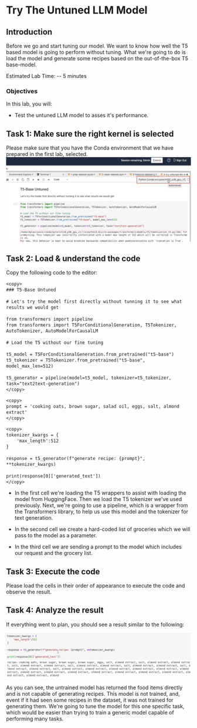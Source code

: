 # Try The Untuned LLM Model

## Introduction

Before we go and start tuning our model. We want to know how well the T5 based model is going to perform without tuning. What we're going to do is load the model and generate some recipes based on the out-of-the-box T5 base-model.

Estimated Lab Time: -- 5 minutes

### Objectives

In this lab, you will:

* Test the untuned LLM model to asses it's performance.

## Task 1: Make sure the right kernel is selected

Please make sure that you have the Conda environment that we have prepared in the first lab, selected.
![Select the right kernel](images/select-kernel.jpg)

## Task 2: Load & understand the code

Copy the following code to the editor:

```ipynb
<copy>
### T5-Base Untuned

# Let's try the model first directly without tunning it to see what results we would get

from transformers import pipeline
from transformers import T5ForConditionalGeneration, T5Tokenizer, AutoTokenizer, AutoModelForCausalLM

# Load the T5 without our fine tuning

t5_model = T5ForConditionalGeneration.from_pretrained("t5-base")
t5_tokenizer = T5Tokenizer.from_pretrained("t5-base", model_max_len=512)

t5_generator = pipeline(model=t5_model, tokenizer=t5_tokenizer, task="text2text-generation")
</copy>
```

```ipynb
<copy>
prompt = 'cooking oats, brown sugar, salad oil, eggs, salt, almond extract'
</copy>
```

```ipynb
<copy>
tokenizer_kwargs = {
    'max_length':512
}

response = t5_generator(f"generate recipe: {prompt}", **tokenizer_kwargs)

print(response[0]['generated_text'])
</copy>
```

* In the first cell we're loading the T5 wrappers to assist with loading the model from HuggingFace. Then we load the T5 tokenizer we've used previously. Next, we're going to use a pipeline, which is a wrapper from the Transformers library, to help us use this model and the tokenizer for text generation.

* In the second cell we create a hard-coded list of groceries which we will pass to the model as a parameter.

* In the third cell we are sending a prompt to the model which includes our request and the grocery list.

## Task 3: Execute the code

Please load the cells in their order of appearance to execute the code and observe the result.

## Task 4: Analyze the result

If everything went to plan, you should see a result similar to the following:

![Select the right kernel](images/test-result.jpg)

As you can see, the untrained model has returned the food items directly and is not capable of generating recipes. This model is not trained, and, event if it had seen some recipes in the dataset, it was not trained for generating them. We're going to tune the model for this one specific task, which would be easier than trying to train a generic model capable of performing many tasks.
